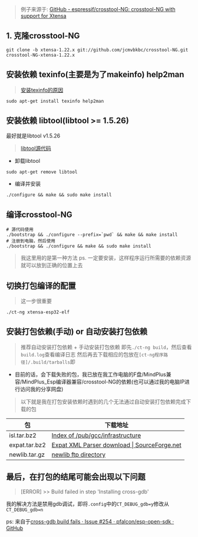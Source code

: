 > 例子来源于: [GitHub - espressif/crosstool-NG: crosstool-NG with support for Xtensa](https://github.com/espressif/crosstool-ng)

## 1. 克隆crosstool-NG

```
git clone -b xtensa-1.22.x git://github.com/jcmvbkbc/crosstool-NG.git crosstool-NG-xtensa-1.22.x
```

## 安装依赖 texinfo(主要是为了makeinfo) help2man

> [安装texinfo的原因](https://blog.csdn.net/cw616729/article/details/107179809)

```
sudo apt-get install texinfo help2man
```

## 安装依赖 libtool(libtool >= 1.5.26)

最好就是libtool v1.5.26

> [libtool源代码](http://ftp.gnu.org/gnu/libtool/)

- 卸载libtool

```
sudo apt-get remove libtool
```

- 编译并安装

```
./configure && make && sudo make install
```

## 编译crosstool-NG

```
# 源代码使用
./bootstrap && ./configure --prefix=`pwd` && make && make install
# 注册到电脑，然后使用
./bootstrap && ./configure && make && sudo make install
```
> 我这里用的是第一种方法
> ps. 一定要安装，这样程序运行所需要的依赖资源就可以放到正确的位置上去

## 切换打包编译的配置

> 这一步很重要

```
./ct-ng xtensa-esp32-elf
```

## 安装打包依赖(手动) or 自动安装打包依赖

> 推荐自动安装打包依赖 + 手动安装打包依赖
> 即先`./ct-ng build`，然后查看`build.log`查看编译日志
> 然后再去下载相应的包放在`[ct-ng程序路径]/.build/tarballs`即

- 目前的话，会下载失败的包，我已放在我工作电脑的F盘/MindPlus兼容/MindPlus_Esp编译器兼容/crosstool-NG的依赖(也可以通过我的电脑IP进行访问我的分享网盘)

> 以下就是我在打包安装依赖时遇到的几个无法通过自动安装打包依赖完成下载的包

| 包            | 下载地址                                                     |
| ------------- | ------------------------------------------------------------ |
| isl.tar.bz2   | [Index of /pub/gcc/infrastructure](https://gcc.gnu.org/pub/gcc/infrastructure/) |
| expat.tar.bz2 | [Expat XML Parser download \| SourceForge.net](https://sourceforge.net/projects/expat) |
| newlib.tar.gz | [newlib ftp directory](https://sourceware.org/ftp/newlib/index.html) |

## 最后，在打包的结尾可能会出现以下问题

> [ERROR]  >>  Build failed in step 'Installing cross-gdb'

我的解决方法是禁用gdb调试，即将`.config`中的`CT_DEBUG_gdb=y`修改从`CT_DEBUG_gdb=n`

ps: 来自于[cross-gdb build fails · Issue #254 · pfalcon/esp-open-sdk · GitHub](https://github.com/pfalcon/esp-open-sdk/issues/254#issuecomment-747782394)
